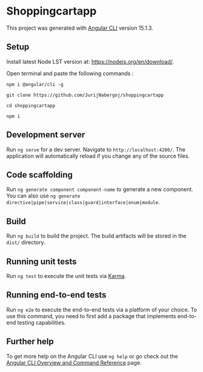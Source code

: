 # Shoppingcartapp

This project was generated with [Angular CLI](https://github.com/angular/angular-cli) version 15.1.3.

## Setup

Install latest Node LST version at: https://nodejs.org/en/download/.

Open terminal and paste the following commands :
```
npm i @angular/cli -g
```
```
git clone https://github.com/JurijNabergoj/shoppingcartapp
```
```
cd shoppingcartapp
```
```
npm i
```

## Development server

Run `ng serve` for a dev server. Navigate to `http://localhost:4200/`. The application will automatically reload if you change any of the source files.

## Code scaffolding

Run `ng generate component component-name` to generate a new component. You can also use `ng generate directive|pipe|service|class|guard|interface|enum|module`.

## Build

Run `ng build` to build the project. The build artifacts will be stored in the `dist/` directory.

## Running unit tests

Run `ng test` to execute the unit tests via [Karma](https://karma-runner.github.io).

## Running end-to-end tests

Run `ng e2e` to execute the end-to-end tests via a platform of your choice. To use this command, you need to first add a package that implements end-to-end testing capabilities.

## Further help

To get more help on the Angular CLI use `ng help` or go check out the [Angular CLI Overview and Command Reference](https://angular.io/cli) page.
